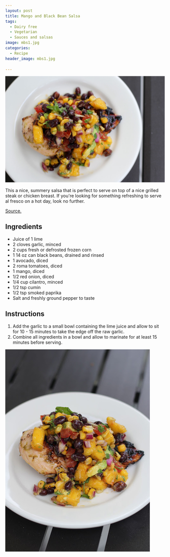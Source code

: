 ```yaml
---
layout: post
title: Mango and Black Bean Salsa
tags:
  - Dairy free
  - Vegetarian
  - Sauces and salsas
image: mbs1.jpg
categories:
  - Recipe
header_image: mbs1.jpg

---
```


![Image of Mango and Black Bean Salsa.](/upload/mbs1.jpg)

This a nice, summery salsa that is perfect to serve on top of a nice grilled steak or chicken breast. If you're looking for something refreshing to serve al fresco on a hot day, look no further.  
  
  
  
[Source.](http://www.thecomfortofcooking.com/2012/05/avocado-corn-and-mango-salad.html#comment-form)

## Ingredients

- Juice of 1 lime
- 2 cloves garlic, minced
- 2 cups fresh or defrosted frozen corn
- 1 14 oz can black beans, drained and rinsed
- 1 avocado, diced
- 2 roma tomatoes, diced
- 1 mango, diced
- 1/2 red onion, diced
- 1/4 cup cilantro, minced
- 1/2 tsp cumin
- 1/2 tsp smoked paprika
- Salt and freshly ground pepper to taste

## Instructions

1. Add the garlic to a small bowl containing the lime juice and allow to sit for 10 - 15 minutes to take the edge off the raw garlic.
1. Combine all ingredients in a bowl and allow to marinate for at least 15 minutes before serving.





![Image of Mango and Black Bean Salsa.](/upload/mbs2.jpg)